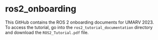 # ros2_onboarding
This GitHub contains the ROS 2 onboarding documents for UMARV 2023.\
To access the tutorial, go into the `ros2_tutorial_documentation` directory and download the `ROS2_Tutorial.pdf` file.
